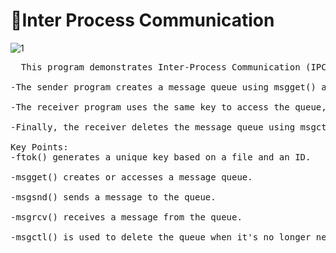 <h1>📝Inter Process Communication</h1>

![1](https://github.com/user-attachments/assets/47f2bca4-906a-40cf-a178-4480fac89648)


<pre>
  This program demonstrates Inter-Process Communication (IPC) using message queues in C.

-The sender program creates a message queue using msgget() and sends data using msgsnd(). It first generates a unique key using ftok().

-The receiver program uses the same key to access the queue, then retrieves the message using msgrcv() and displays it.

-Finally, the receiver deletes the message queue using msgctl() with IPC_RMID to clean up resources.

Key Points:
-ftok() generates a unique key based on a file and an ID.

-msgget() creates or accesses a message queue.

-msgsnd() sends a message to the queue.

-msgrcv() receives a message from the queue.

-msgctl() is used to delete the queue when it's no longer needed.
</pre>
